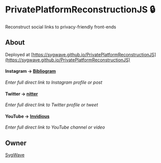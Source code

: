 # PrivatePlatformReconstructionJS 🔒

Reconstruct social links to privacy-friendly front-ends

## About

Deployed at [https://sygwave.github.io/PrivatePlatformReconstructionJS](https://sygwave.github.io/PrivatePlatformReconstructionJS)

#### Instagram -> [Bibliogram](https://github.com/cloudrac3r/bibliogram)

*Enter full direct link to Instagram profile or post*

#### Twitter -> [nitter](https://github.com/zedeus/nitter)

*Enter full direct link to Twitter profile or tweet*

#### YouTube -> [Invidious](https://github.com/iv-org/invidious)

*Enter full direct link to YouTube channel or video*

## Owner

[SygWave](https://sygwave.github.io)

